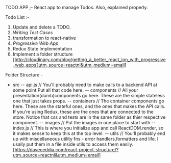 TODO APP ;-
React app to manage Todos. Also, explained properly.


Todo List :-
1. Update and delete a TODO.
2. *Writing Test Cases*
3. transformation to react-native
4. *Progressive Web App* 
5. Redux State Implementation
6. Implement a folder structure
[http://cloudinary.com/blog/getting_a_better_react_ion_with_progressive_web_apps?utm_source=reactnl&utm_medium=email]

Folder Structure -
- src
-- api.js   // You'll probably need to make calls to a backend API at some point.Put all that code here.
-- components   // All your presentation(dumb)components go here. These are the simple stateless one that just takes props.
-- containers   // The container components go here. These are the stateful ones, and the ones that makes the API calls. If you're using Redux, these are the ones that are connected to the store. Notice that css and tests are in the same folder as thier respective component.
-- images   // Put the images in one place to start with
-- index.js   // This is where you initialize app and call ReactDOM.render, so it makes sense to keep this at the top level.
-- utils   //  You'll probably end up with miscellaneous utility fns - error handlers,formatters and life. I usally put  them in a file inside utils to access them easily.
[https://daveceddia.com/react-project-structure/?utm_source=reactnl&utm_medium=email]